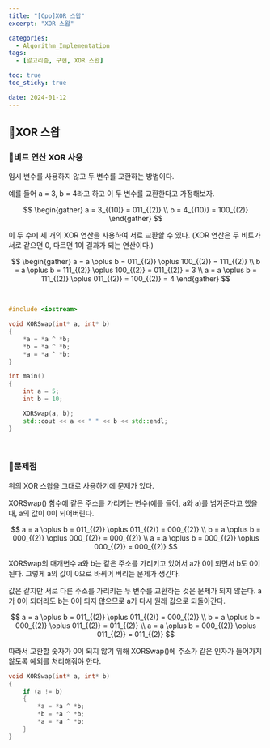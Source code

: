 ```yaml
---
title: "[Cpp]XOR 스왑"
excerpt: "XOR 스왑"

categories:
  - Algorithm_Implementation
tags:
  - [알고리즘, 구현, XOR 스왑]

toc: true
toc_sticky: true

date: 2024-01-12
---
```


## 🤔XOR 스왑
### 🔑비트 연산 XOR 사용
임시 변수를 사용하지 않고 두 변수를 교환하는 방법이다.

예를 들어 a = 3, b =  4라고 하고 이 두 변수를 교환한다고 가정해보자.

$$
\begin{gather}
a = 3_{(10)} = 011_{(2)} \\
b = 4_{(10)} = 100_{(2)}
\end{gather}
$$

이 두 수에 세 개의 XOR 연산을 사용하여 서로 교환할 수 있다. (XOR 연산은 두 비트가 서로 같으면 0, 다르면 1이 결과가 되는 연산이다.)

$$
\begin{gather}
a = a \oplus b = 011_{(2)} \oplus 100_{(2)} = 111_{(2)} \\
b = a \oplus b = 111_{(2)} \oplus 100_{(2)} = 011_{(2)} = 3 \\
a = a \oplus b = 111_{(2)} \oplus 011_{(2)} = 100_{(2)} = 4
\end{gather}
$$

<br>

```cpp
#include <iostream>

void XORSwap(int* a, int* b)
{
	*a = *a ^ *b;
	*b = *a ^ *b;
	*a = *a ^ *b;
}

int main()
{
    int a = 5;
    int b = 10;

    XORSwap(a, b);
    std::cout << a << " " << b << std::endl;
}
```

<br>

### 🔑문제점

위의 XOR 스왑을 그대로 사용하기에 문제가 있다. 

XORSwap() 함수에 같은 주소를 가리키는 변수(예를 들어, a와 a)를 넘겨준다고 했을 때, a의 값이 0이 되어버린다.

$$
a = a \oplus b = 011_{(2)} \oplus 011_{(2)} = 000_{(2)} \\
b = a \oplus b = 000_{(2)} \oplus 000_{(2)} = 000_{(2)} \\
a = a \oplus b = 000_{(2)} \oplus 000_{(2)} = 000_{(2)}
$$

XORSwap의 매개변수 a와 b는 같은 주소를 가리키고 있어서 a가 0이 되면서 b도 0이 된다. 그렇게 a의 값이 0으로 바뀌어 버리는 문제가 생긴다.

값은 같지만 서로 다른 주소를 가리키는 두 변수를 교환하는 것은 문제가 되지 않는다. a가 0이 되더라도 b는 0이 되지 않으므로 a가 다시 원래 값으로 되돌아간다.

$$
a = a \oplus b = 011_{(2)} \oplus 011_{(2)} = 000_{(2)} \\
b = a \oplus b = 000_{(2)} \oplus 011_{(2)} = 011_{(2)} \\
a = a \oplus b = 000_{(2)} \oplus 011_{(2)} = 011_{(2)}
$$

따라서 교환할 숫자가 0이 되지 않기 위해 XORSwap()에 주소가 같은 인자가 들어가지 않도록 예외를 처리해줘야 한다.

```cpp
void XORSwap(int* a, int* b)
{
	if (a != b)
	{
		*a = *a ^ *b;
		*b = *a ^ *b;
		*a = *a ^ *b;
	}
}
```

<br><br>